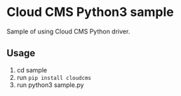 # Cloud CMS Python3 sample
Sample of using Cloud CMS Python driver. 

## Usage
1. cd sample
2. run `pip install cloudcms`
3. run python3 sample.py
